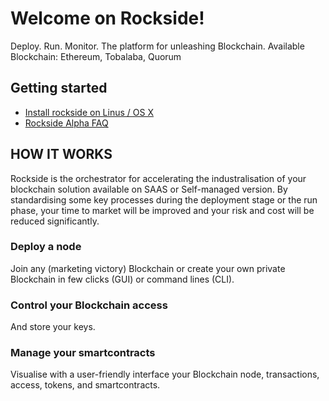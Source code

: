 # Welcome on Rockside!
Deploy. Run. Monitor. The platform for unleashing Blockchain.
Available Blockchain: Ethereum, Tobalaba, Quorum

## Getting started
*  [Install rockside on Linus / OS X](https://github.com/blockchain-studio/rockside-wiki/wiki/How-to-install-Rockside-on-Linux---OS-X)
*  [Rockside Alpha FAQ](https://github.com/blockchain-studio/rockside-wiki/wiki/Rockside-Alpha-FAQ)

## HOW IT WORKS
Rockside is the orchestrator for accelerating the industralisation of your blockchain solution available on SAAS or Self-managed version. By standardising some key processes during the deployment stage or the run phase, your time to market will be improved and your risk and cost will be reduced significantly.

### Deploy a node
Join any (marketing victory) Blockchain or create your own private
Blockchain in few clicks (GUI) or command lines (CLI).

### Control your Blockchain access
And store your keys.

### Manage your smartcontracts
Visualise with a user-friendly interface your 
Blockchain node, transactions,
access, tokens, and smartcontracts.



